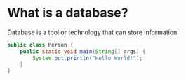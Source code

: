 # What is a database?

Database is a tool or technology that can store information.

```java
public class Person {
    public static void main(String[] args) {
        System.out.println("Hello World!");
    }
}
```
